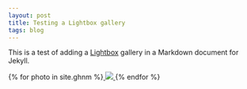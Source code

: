 ```yaml
---
layout: post
title: Testing a Lightbox gallery
tags: blog
---
```


This is a test of adding a [Lightbox](http://lokeshdhakar.com/projects/lightbox2/) gallery in a Markdown document for Jekyll.

{% for photo in site.ghnm %}<a
    href="{{ site.url }}{{ photo.imagepath }}"
    data-title="{{ photo.caption }}"
    data-lightbox="ghnm"
    class="thumbnail-image-link">
        <img class="thumbnail-image" src="{{ site.url }}{% if photo.thumbpath %}{{ photo.thumbpath }}{% else %}{{ photo.imagepath }}{% endif %}">
    </a>
{% endfor %}